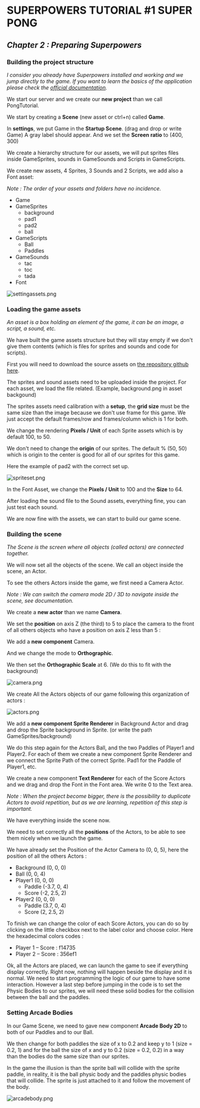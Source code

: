 # SUPERPOWERS TUTORIAL #1 SUPER PONG
## *Chapter 2 : Preparing Superpowers*

### Building the project structure

*I consider you already have Superpowers installed and working and we jump directly to the game.
If you want to learn the basics of the application please check the [official documentation][1].*

We start our server and we create our **new project** than we call PongTutorial.

We start by creating a **Scene** (new asset or ctrl+n) called **Game**.

In **settings**, we put Game in the **Startup Scene**. (drag and drop or write Game)
A gray label should appear. And we set the **Screen ratio** to (400, 300)

We create a hierarchy structure for our assets, we will put sprites files inside
GameSprites, sounds in GameSounds and Scripts in GameScripts.

We create new assets, 4 Sprites, 3 Sounds and 2 Scripts, we add also a Font asset:

*Note : The order of your assets and folders have no incidence.*

* Game
* GameSprites
    * background
    * pad1
    * pad2
    * ball
* GameScripts
    * Ball
    * Paddles
* GameSounds
    * tac
    * toc
    * tada
* Font

![settingassets.png](img/settingassets.png)


###  Loading the game assets

*An asset is a box holding an element of the game, it can be an image, a script, a sound, etc.*

We have built the game assets structure but they will stay empty if we don't give
them contents (which is files for sprites and sounds and code for scripts).

First you will need to download the source assets on [the repository github here][2].

The sprites and sound assets need to be uploaded inside the project.
For each asset, we load the file related. (Example, background.png in asset backgound)

The sprites assets need calibration with a **setup**, the **grid size** must be the same size than
the image because we don't use frame for this game.
We just accept the default frames/row and frames/column which is 1 for both.

We change the rendering **Pixels / Unit** of each Sprite assets which is by default 100, to 50.

We don't need to change the **origin** of our sprites. The default % (50, 50) which is
origin to the center is good for all of our sprites for this game.

Here the example of pad2 with the correct set up.

![spriteset.png](img/spriteset.png)

In the Font Asset, we change the **Pixels / Unit** to 100 and the **Size** to 64.

After loading the sound file to the Sound assets, everything fine, you can just test each sound.

We are now fine with the assets, we can start to build our game scene.


### Building the scene

*The Scene is the screen where all objects (called actors) are connected together.*

We will now set all the objects of the scene. We call an object inside the scene, an Actor.

To see the others Actors inside the game, we first need a Camera Actor.

*Note : We can switch the camera mode 2D / 3D to navigate inside the scene, see documentation.*

We create a **new actor** than we name **Camera**.

We set the **position** on axis Z (the third) to 5 to place the camera to the front of all
others objects who have a position on axis Z less than 5 :

We add a **new component** Camera.

And we change the mode to **Orthographic**.

We then set the **Orthographic Scale** at 6. (We do this to fit with the background)

![camera.png](img/camera.png)

We create All the Actors objects of our game following this organization of actors :

![actors.png](img/actors.png)

We add a **new component Sprite Renderer** in Background Actor and drag and drop the Sprite
background in Sprite. (or write the path GameSprites/background)

We do this step again for the Actors Ball, and the two Paddles of Player1 and Player2.
For each of them we create a new component Sprite Renderer and we connect the Sprite
Path of the correct Sprite. Pad1 for the Paddle of Player1, etc.

We create a new component **Text Renderer** for each of the Score Actors and we drag
and drop the Font in the Font area. We write 0 to the Text area.

*Note : When the project become bigger, there is the possibility to duplicate Actors
to avoid repetition, but as we are learning, repetition of this step is important.*

We have everything inside the scene now.

We need to set correctly all the **positions** of the Actors, to be able to see them
nicely when we launch the game.

We have already set the Position of the Actor Camera to (0, 0, 5), here the position
of all the others Actors :

* Background (0, 0, 0)
* Ball (0, 0, 4)
* Player1 (0, 0, 0)
    * Paddle (-3.7, 0, 4)
    * Score (-2, 2.5, 2)
* Player2 (0, 0, 0)
    * Paddle (3.7, 0, 4)
    * Score (2, 2.5, 2)

To finish we can change the color of each Score Actors, you can do so by clicking
on the little checkbox next to the label color and choose color.
Here the hexadecimal colors codes :

* Player 1 – Score : f14735
* Player 2 – Score : 356ef1


Ok, all the Actors are placed, we can launch the game to see if everything display correctly.
Right now, nothing will happen beside the display and it is normal. We need to start
programming the logic of our game to have some interaction. However a last step before jumping in the code is to set the Physic Bodies to our sprites, we will need these solid bodies
for the collision between the ball and the paddles.

### Setting Arcade Bodies

In our Game Scene, we need to gave new component **Arcade Body 2D** to both of our Paddles and to our Ball.

We then change for both paddles the size of x to 0.2 and keep y to 1 (size = 0.2, 1) and for the ball
the size of x and y to 0.2  (size = 0.2, 0.2) in a way than the bodies do the same size than our sprites.

In the game the illusion is than the sprite ball will collide with the sprite paddle,
in reality, it is the ball physic body and the paddles physic bodies that will collide.
The sprite is just attached to it and follow the movement of the body.

![arcadebody.png](img/arcadebody.png)


[1]: http://docs.superpowers-html5.com/en/getting-started/about-superpowers
[2]: https://github.com/mseyne/superpowers-sources/tree/master/1SuperPong
